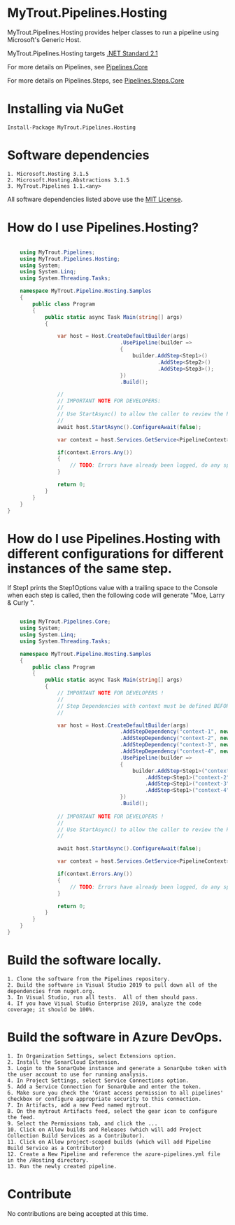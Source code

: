 # MyTrout.Pipelines.Hosting

MyTrout.Pipelines.Hosting provides helper classes to run a pipeline using Microsoft's Generic Host.

MyTrout.Pipelines.Hosting targets [.NET Standard 2.1](https://docs.microsoft.com/en-us/dotnet/standard/net-standard#net-implementation-support)

For more details on Pipelines, see [Pipelines.Core](../Core/README.md)

For more details on Pipelines.Steps, see [Pipelines.Steps.Core](../Steps/Core/README.md)

# Installing via NuGet

    Install-Package MyTrout.Pipelines.Hosting

# Software dependencies
    1. Microsoft.Hosting 3.1.5
    2. Microsoft.Hosting.Abstractions 3.1.5
    3. MyTrout.Pipelines 1.1.<any>

All software dependencies listed above use the [MIT License](https://licenses.nuget.org/MIT).

# How do I use Pipelines.Hosting?

```csharp

    using MyTrout.Pipelines;
    using MyTrout.Pipelines.Hosting;
    using System;
    using System.Linq;
    using System.Threading.Tasks;

    namespace MyTrout.Pipeline.Hosting.Samples
    {
        public class Program
        {
            public static async Task Main(string[] args)
            {

                var host = Host.CreateDefaultBuilder(args)
                                    .UsePipeline(builder => 
                                    {
                                        builder.AddStep<Step1>()
                                                .AddStep<Step2>()
                                                .AddStep<Step3>();
                                    })
                                    .Build();

                //
                // IMPORTANT NOTE FOR DEVELOPERS:
                // 
                // Use StartAsync() to allow the caller to review the PipelineContext after execution.
                //
                await host.StartAsync().ConfigureAwait(false);

                var context = host.Services.GetService<PipelineContext>();

                if(context.Errors.Any())
                {
                    // TODO: Errors have already been logged, do any special error processing here.
                }

                return 0;
            }
        }
    }
}

```

# How do I use Pipelines.Hosting with different configurations for different instances of the same step.

If Step1 prints the Step1Options value with a trailing space to the Console when each step is called, then the following code will generate "Moe, Larry & Curly ".

```csharp

    using MyTrout.Pipelines.Core;
    using System;
    using System.Linq;
    using System.Threading.Tasks;

    namespace MyTrout.Pipeline.Hosting.Samples
    {
        public class Program
        {
            public static async Task Main(string[] args)
            {
                // IMPORTANT NOTE FOR DEVELOPERS !
                // 
                // Step Dependencies with context must be defined BEFORE UsePipelines() to load the dependencies correctly.
                //

                var host = Host.CreateDefaultBuilder(args)
                                    .AddStepDependency("context-1", new Step1Options("Moe,"))
                                    .AddStepDependency("context-2", new Step1Options("Larry"))
                                    .AddStepDependency("context-3", new Step1Options("&"))
                                    .AddStepDependency("context-4", new Step1Options("Curly"))
                                    .UsePipeline(builder => 
                                    {
                                        builder.AddStep<Step1>("context-1")
                                            .AddStep<Step1>("context-2")
                                            .AddStep<Step1>("context-3")
                                            .AddStep<Step1>("context-4")
                                    })
                                    .Build();
                
                // IMPORTANT NOTE FOR DEVELOPERS !
                // 
                // Use StartAsync() to allow the caller to review the PipelineContext after execution.
                //

                await host.StartAsync().ConfigureAwait(false);

                var context = host.Services.GetService<PipelineContext>();

                if(context.Errors.Any())
                {
                    // TODO: Errors have already been logged, do any special error processing here.
                }

                return 0;
            }
        }
    }
}
```

# Build the software locally.
    1. Clone the software from the Pipelines repository.
    2. Build the software in Visual Studio 2019 to pull down all of the dependencies from nuget.org.
    3. In Visual Studio, run all tests.  All of them should pass.
    4. If you have Visual Studio Enterprise 2019, analyze the code coverage; it should be 100%.

# Build the software in Azure DevOps.
    1. In Organization Settings, select Extensions option.
    2. Install the SonarCloud Extension.
    3. Login to the SonarQube instance and generate a SonarQube token with the user account to use for running analysis.
    4. In Project Settings, select Service Connections option.
    5. Add a Service Connection for SonarQube and enter the token.
    6. Make sure you check the 'Grant access permission to all pipelines' checkbox or configure appropriate security to this connection.
    7. In Artifacts, add a new Feed named mytrout.
    8. On the mytrout Artifacts feed, select the gear icon to configure the feed.
    9. Select the Permissions tab, and click the ...
    10. Click on Allow builds and Releases (which will add Project Collection Build Services as a Contributor).
    11. Click on Allow project-scoped builds (which will add Pipeline Build Service as a Contributor)
    12. Create a New Pipeline and reference the azure-pipelines.yml file in the /Hosting directory.
    13. Run the newly created pipeline.


# Contribute
No contributions are being accepted at this time.